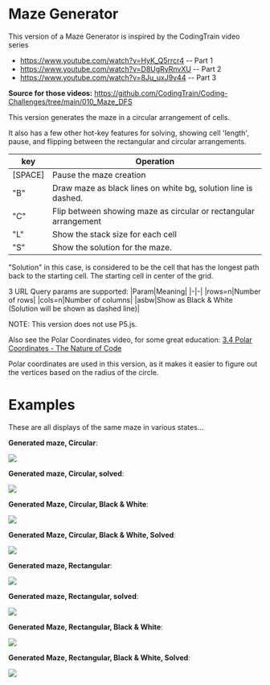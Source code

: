 # Maze Generator

This version of a Maze Generator is inspired by the CodingTrain video series

- https://www.youtube.com/watch?v=HyK_Q5rrcr4 -- Part 1
- https://www.youtube.com/watch?v=D8UgRyRnvXU -- Part 2
- https://www.youtube.com/watch?v=8Ju_uxJ9v44 -- Part 3

**Source for those videos:**
https://github.com/CodingTrain/Coding-Challenges/tree/main/010_Maze_DFS

This version generates the maze in a circular arrangement of cells.

It also has a few other hot-key features for solving, showing cell 'length',
pause, and flipping between the rectangular and circular arrangements.

|key|Operation|
|-|-|
|[SPACE]|Pause the maze creation|
|"B"|Draw maze as black lines on white bg, solution line is dashed.|
|"C"|Flip between showing maze as circular or rectangular arrangement|
|"L"|Show the stack size for each cell|
|"S"|Show the solution for the maze.|

"Solution" in this case, is considered to be the cell that has the longest
path back to the starting cell.  The starting cell in center of the grid.

3 URL Query params are supported:
|Param|Meaning|
|-|-|
|rows=n|Number of rows|
|cols=n|Number of columns|
|asbw|Show as Black & White (Solution will be shown as dashed line)|

NOTE: This version does not use P5.js.

Also see the Polar Coordinates video, for some great education: 
[3.4 Polar Coordinates - The Nature of Code](https://www.youtube.com/watch?v=O5wjXoFrau4&ab_channel=TheCodingTrain)

Polar coordinates are used in this version, as it makes it easier to
figure out the vertices based on the radius of the circle.

# Examples
These are all displays of the same maze in various states...

**Generated maze, Circular**:

<img src=".\/MazeGeneratorMedia/Circular_10x10.PNG"/>

**Generated maze, Circular, solved**:

<img src=".\/MazeGeneratorMedia/Circular_10x10_solved.PNG"/>

**Generated Maze, Circular, Black & White**:

<img src=".\/MazeGeneratorMedia/Circular_10x10_BW.PNG"/>

**Generated Maze, Circular, Black & White, Solved**:

<img src=".\/MazeGeneratorMedia/Circular_10x10_BW_Solved.PNG"/>

**Generated maze, Rectangular**:

<img src=".\/MazeGeneratorMedia/Rectangular_10x10.PNG"/>

**Generated maze, Rectangular, solved**:

<img src=".\/MazeGeneratorMedia/Rectangular_10x10_solved.PNG"/>

**Generated Maze, Rectangular, Black & White**:

<img src=".\/MazeGeneratorMedia/Rectangular_10x10_BW.PNG"/>

**Generated Maze, Rectangular, Black & White, Solved**:

<img src=".\/MazeGeneratorMedia/Rectangular_10x10_BW_Solved.PNG"/>
